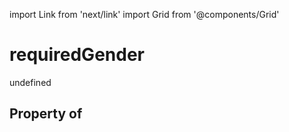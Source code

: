 import Link from 'next/link'
import Grid from '@components/Grid'

# requiredGender

undefined

## Property of



